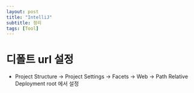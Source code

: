 ```yaml
---
layout: post
title: "IntelliJ"
subtitle: 정리
tags: [Tool]
---
```


# 디폴트 url 설정

- Project Structure -> Project Settings -> Facets -> Web -> Path Relative Deployment root 에서 설정
